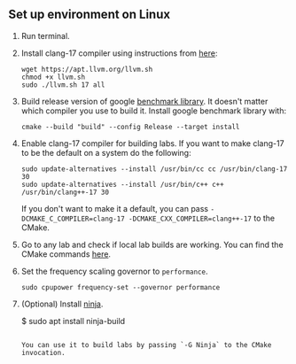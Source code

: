 ## Set up environment on Linux

1. Run terminal.

2. Install clang-17 compiler using instructions from [here](https://apt.llvm.org/):

    ```
    wget https://apt.llvm.org/llvm.sh
    chmod +x llvm.sh
    sudo ./llvm.sh 17 all
    ```

3. Build release version of google [benchmark library](https://github.com/google/benchmark#installation). It doesn't matter which compiler you use to build it. Install google benchmark library with:
    ```
    cmake --build "build" --config Release --target install
    ```

4. Enable clang-17 compiler for building labs. If you want to make clang-17 to be the default on a system do the following:
    ```
    sudo update-alternatives --install /usr/bin/cc cc /usr/bin/clang-17 30
    sudo update-alternatives --install /usr/bin/c++ c++ /usr/bin/clang++-17 30
    ```

    If you don't want to make it a default, you can pass `-DCMAKE_C_COMPILER=clang-17 -DCMAKE_CXX_COMPILER=clang++-17` to the CMake.

5. Go to any lab and check if local lab builds are working. You can find the CMake commands [here](GetStarted.md#how-to-build-lab-assignments). 

6. Set the frequency scaling governor to `performance`.
    ```
    sudo cpupower frequency-set --governor performance
    ```

7. (Optional) Install [ninja](https://github.com/ninja-build).
    
    $ sudo apt install ninja-build
    ```
    
    You can use it to build labs by passing `-G Ninja` to the CMake invocation.
